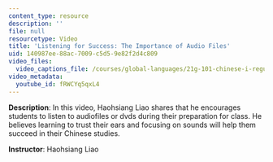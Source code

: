 ```yaml
---
content_type: resource
description: ''
file: null
resourcetype: Video
title: 'Listening for Success: The Importance of Audio Files'
uid: 140987ee-88ac-7009-c5d5-9e82f2d4c809
video_files:
  video_captions_file: /courses/global-languages/21g-101-chinese-i-regular-fall-2014/instructor-insights/video-playlist-english/listening-for-success-the-importance-of-audio-files/fRWCYq5qxL4.vtt
video_metadata:
  youtube_id: fRWCYq5qxL4
---
```


**Description**: In this video, Haohsiang Liao shares that he encourages students to listen to audiofiles or dvds during their preparation for class. He believes learning to trust their ears and focusing on sounds will help them succeed in their Chinese studies.

**Instructor**: Haohsiang Liao
